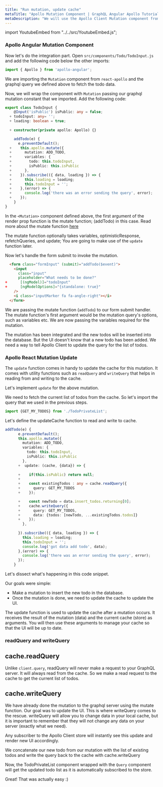 ```yaml
---
title: "Run mutation, update cache"
metaTitle: "Apollo Mutation Component | GraphQL Angular Apollo Tutorial"
metaDescription: "We will use the Apollo Client Mutation component from apollo-angular in Angular app as an example to insert new data and update cache locally using readQuery and writeQuery."
---
```


import YoutubeEmbed from "../../src/YoutubeEmbed.js";

<YoutubeEmbed link="https://www.youtube.com/embed/ZgMblvlIg28" />

### Apollo Angular Mutation Component
Now let's do the integration part. Open `src/components/Todo/TodoInput.js` and add the following code below the other imports:

```typescript
import { Apollo } from 'apollo-angular';
```

We are importing the `Mutation` component from `react-apollo` and the graphql query we defined above to fetch the todo data.

Now, we will wrap the component with `Mutation` passing our graphql mutation constant that we imported. Add the following code:

```typescript
export class TodoInput {
    @Input('isPublic') isPublic: any = false;
  + todoInput: any= '';
  + loading: boolean = true;
    
  + constructor(private apollo: Apollo) {}

    addTodo(e) {
      e.preventDefault();
  +    this.apollo.mutate({
  +      mutation: ADD_TODO,
  +      variables: {
  +        todo: this.todoInput,
  +        isPublic: this.isPublic 
  +      },
  +    }).subscribe(({ data, loading }) => {
  +      this.loading = loading;
  +      this.todoInput = '';
  +    },(error) => {
  +      console.log('there was an error sending the query', error);
  +    });
    }
}
```

In the `<Mutation>` component defined above, the first argument of the render prop function is the mutate function; (addTodo) in this case. Read more about the mutate function [here](https://www.apollographql.com/docs/react/essentials/mutations.html#render-prop)

The mutate function optionally takes variables, optimisticResponse, refetchQueries, and update; You are going to make use of the `update` function later.

Now let's handle the form submit to invoke the mutation.

```html
  <form class="formInput" (submit)="addTodo($event)">
    <input 
      class="input"
      placeholder="What needs to be done?"
+      [(ngModel)]="todoInput"
+      [ngModelOptions]="{standalone: true}" 
    />
    <i class="inputMarker fa fa-angle-right"></i>
  </form>
```

We are passing the mutate function (`addTodo`) to our form submit handler.
The mutate function's first argument would be the mutation query's options, such as variables etc. We are now passing the variables required for the mutation. 

The mutation has been integrated and the new todos will be inserted into the database. But the UI doesn't know that a new todo has been added. We need a way to tell Apollo Client to update the query for the list of todos.

### Apollo React Mutation Update
The `update` function comes in handy to update the cache for this mutation. It comes with utility functions such as `readQuery` and `writeQuery` that helps in reading from and writing to the cache.

Let's implement `update` for the above mutation.

We need to fetch the current list of todos from the cache. So let's import the query that we used in the previous steps.

```typescript
import {GET_MY_TODOS} from './TodoPrivateList';
```

Let's define the updateCache function to read and write to cache.

```typescript
addTodo(e) {
      e.preventDefault();
      this.apollo.mutate({
        mutation: ADD_TODO,
        variables: {
          todo: this.todoInput,
          isPublic: this.isPublic 
        },
      +  update: (cache, {data}) => {
          
      +    if(this.isPublic) return null;
      +    
      +    const existingTodos : any = cache.readQuery({
      +      query: GET_MY_TODOS
      +    });

      +    const newTodo = data.insert_todos.returning[0];
      +    cache.writeQuery({
      +      query: GET_MY_TODOS,
      +      data: {todos: [newTodo, ...existingTodos.todos]}
      +    });
        },
        
      }).subscribe(({ data, loading }) => {
        this.loading = loading;
        this.todoInput = '';
        console.log('got data add todo', data);
      },(error) => {
        console.log('there was an error sending the query', error);
      });
    }
```

Let's dissect what's happening in this code snippet.

Our goals were simple:

- Make a mutation to insert the new todo in the database.
- Once the mutation is done, we need to update the cache to update the UI.

The update function is used to update the cache after a mutation occurs.
It receives the result of the mutation (data) and the current cache (store) as arguments. You will then use these arguments to manage your cache so that the UI will be up to date.

### readQuery and writeQuery

cache.readQuery
---------------

Unlike `client.query`, readQuery will never make a request to your GraphQL server. It will always read from the cache. So we make a read request to the cache to get the current list of todos.

cache.writeQuery
----------------

We have already done the mutation to the graphql server using the mutate function. Our goal was to update the UI. This is where writeQuery comes to the rescue. writeQuery will allow you to change data in your local cache, but it is important to remember that they will not change any data on your server (exactly what we need).

  Any subscriber to the Apollo Client store will instantly see this update and render new UI accordingly.

We concatenate our new todo from our mutation with the list of existing todos and write the query back to the cache with cache.writeQuery

Now, the TodoPrivateList component wrapped with the `Query` component will get the updated todo list as it is automatically subscribed to the store.

Great! That was actually easy :)